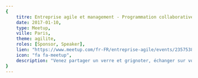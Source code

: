 ```yaml
---
{
	titre: Entreprise agile et management - Programmation collaborative - que va-t-on faire en 2017,
	date: 2017-01-10,
	type: Meetup,
	ville: Paris,
	theme: agilite,
	roles: [Sponsor, Speaker],
	lien: "https://www.meetup.com/fr-FR/entreprise-agile/events/235753823/",
	icon: "fa fa-meetup",
	description: "Venez partager un verre et grignoter, échanger sur vos préoccupations de managers et construire les sujets du prochain semestre."
}
---
```

